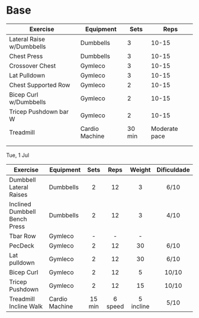 # Base

| Exercise                  | Equipment      | Sets   | Reps          |
| ------------------------- | -------------- | ------ | ------------- |
| Lateral Raise w/Dumbbells | Dumbbells      | 3      | 10-15         |
| Chest Press               | Dumbbells      | 3      | 10-15         |
| Crossover Chest           | Gymleco        | 3      | 10-15         |
| Lat Pulldown              | Gymleco        | 3      | 10-15         |
| Chest Supported Row       | Gymleco        | 2      | 10-15         |
| Bicep Curl w/Dumbbells    | Gymleco        | 2      | 10-15         |
| Tricep Pushdown bar W     | Gymleco        | 2      | 10-15         |
| Treadmill                 | Cardio Machine | 30 min | Moderate pace |
|                           |                |        |               |
|                           |                |        |               |

Tue, 1 Jul

| Exercise                      | Equipment      |  Sets  |  Reps   |  Weight   | Dificuldade |
| ----------------------------- | -------------- | :----: | :-----: | :-------: | :---------: |
| Dumbbell Lateral Raises       | Dumbbells      |   2    |   12    |     3     |    6/10     |
| Inclined Dumbbell Bench Press | Dumbbells      |   2    |   12    |     3     |    4/10     |
| Tbar Row                      | Gymleco        |   -    |    -    |     -     |             |
| PecDeck                       | Gymleco        |   2    |   12    |    30     |    6/10     |
| Lat pulldown                  | Gymleco        |   2    |   12    |    30     |    6/10     |
| Bicep Curl                    | Gymleco        |   2    |   12    |     5     |    10/10    |
| Tricep Pushdown               | Gymleco        |   2    |   12    |    15     |    10/10    |
| Treadmill Incline Walk        | Cardio Machine | 15 min | 6 speed | 5 incline |    5/10     |
